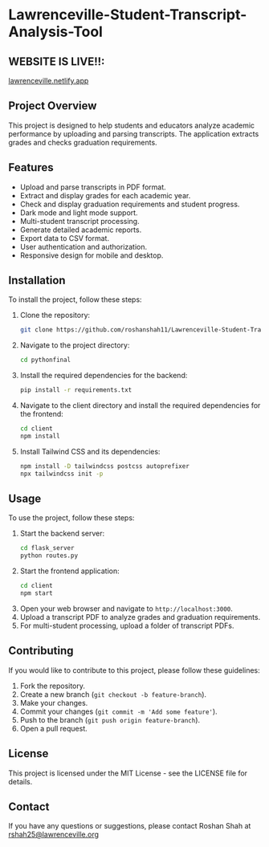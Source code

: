 # Lawrenceville-Student-Transcript-Analysis-Tool
## WEBSITE IS LIVE!!:
[lawrenceville.netlify.app](lawrenceville.netlify.app)

## Project Overview
This project is designed to help students and educators analyze academic performance by uploading and parsing transcripts. The application extracts grades and checks graduation requirements.

## Features
- Upload and parse transcripts in PDF format.
- Extract and display grades for each academic year.
- Check and display graduation requirements and student progress.
- Dark mode and light mode support.
- Multi-student transcript processing.
- Generate detailed academic reports.
- Export data to CSV format.
- User authentication and authorization.
- Responsive design for mobile and desktop.

## Installation
To install the project, follow these steps:
1. Clone the repository:
    ```bash
    git clone https://github.com/roshanshah11/Lawrenceville-Student-Transcript-Analysis-Tool.git
    ```
2. Navigate to the project directory:
    ```bash
    cd pythonfinal
    ```
3. Install the required dependencies for the backend:
    ```bash
    pip install -r requirements.txt
    ```
4. Navigate to the client directory and install the required dependencies for the frontend:
    ```bash
    cd client
    npm install
    ```
5. Install Tailwind CSS and its dependencies:
    ```bash
    npm install -D tailwindcss postcss autoprefixer
    npx tailwindcss init -p
    ```

## Usage
To use the project, follow these steps:
1. Start the backend server:
    ```bash
    cd flask_server
    python routes.py
    ```
2. Start the frontend application:
    ```bash
    cd client
    npm start
    ```
3. Open your web browser and navigate to `http://localhost:3000`.
4. Upload a transcript PDF to analyze grades and graduation requirements.
5. For multi-student processing, upload a folder of transcript PDFs.

## Contributing
If you would like to contribute to this project, please follow these guidelines:
1. Fork the repository.
2. Create a new branch (`git checkout -b feature-branch`).
3. Make your changes.
4. Commit your changes (`git commit -m 'Add some feature'`).
5. Push to the branch (`git push origin feature-branch`).
6. Open a pull request.

## License
This project is licensed under the MIT License - see the LICENSE file for details.

## Contact
If you have any questions or suggestions, please contact Roshan Shah at rshah25@lawrenceville.org
